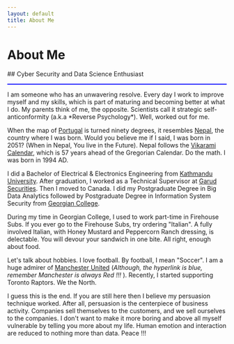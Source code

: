 ```yaml
---
layout: default
title: About Me
---
```

<div class="blurb">
	<h1>About Me</h1>
</div><!-- /.blurb -->
## Cyber Security and Data Science Enthusiast
<hr style="height:2px;border-width:0;color:blue;background-color:blue">
I am someone who has an unwavering resolve. Every day I work to improve myself and my skills, which is part of maturing and becoming better at what I do. My parents think of me, the opposite. Scientists call it strategic self-anticonformity (a.k.a *Reverse Psychology*). Well, worked out for me. 

When the map of [Portugal](/assets/portugal.jpg) is turned ninety degrees, it resembles [Nepal](/assets/nepal.png), the country where I was born. Would you believe me if I said, I was born in 2051? (When in Nepal, You live in the Future). Nepal follows the [Vikarami Calendar](https://en.wikipedia.org/wiki/Vikram_Samvat), which is 57 years ahead of the Gregorian Calendar. Do the math. I was born in 1994 AD.

I did a Bachelor of Electrical & Electronics Engineering from [Kathmandu University](https://ku.edu.np/program/ung-in-electrical-and-electronics-engineering). After graduation, I worked as a Technical Supervisor at [Garud Securities](https://www.garudsecurities.com.np/). Then I moved to Canada. I did my Postgraduate Degree in Big Data Analytics followed by Postgraduate Degree in Information System Security from [Georgian College](https://www.georgiancollege.ca/). 

During my time in Georgian College, I used to work part-time in Firehouse Subs. If you ever go to the Firehouse Subs, try ordering "Italian". A fully involved Italian, with Honey Mustard and Peppercorn Ranch dressing, is delectable. You will devour your sandwich in one bite. All right, enough about food.

Let's talk about hobbies. I love football. By football, I mean "Soccer". I am a huge admirer of [Manchester United](https://www.manutd.com/) (*Although, the hyperlink is blue, remember Manchester is always Red !!!* ). Recently, I started supporting Toronto Raptors. We the North. 

I guess this is the end. If you are still here then I believe my persuasion technique worked. After all, persuasion is the centerpiece of business activity. Companies sell themselves to the customers, and we sell ourselves to the companies. I don't want to make it more boring and above all myself vulnerable by telling you more about my life. Human emotion and interaction are reduced to nothing more than data. Peace !!! 